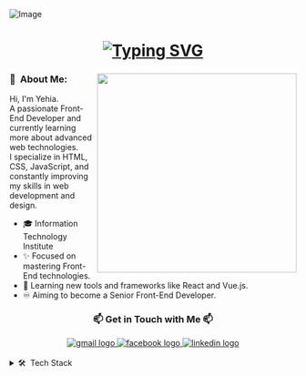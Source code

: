 ![Image](https://github.com/user-attachments/assets/ed223119-b138-4397-a0fb-9e26bab71bf9)

<div align="center">
    <h1>
        <a href="https://git.io/typing-svg">
            <img src="https://readme-typing-svg.herokuapp.com?font=Fira+Code&weight=700&size=30&pause=1000&center=true&vCenter=true&width=1000&lines=Hi+There+%F0%9F%91%8B+!;I+am+Yehia+%F0%9F%98%84;I+am+a+Front+End+Developer+%F0%9F%92%BB" alt="Typing SVG" />
        </a>
    </h1>
</div>

<h3> 🤵 &nbsp;About Me: <img src="https://raw.githubusercontent.com/sanjay-kv/sanjay-kv/main/Assets/illustration.png" min-width="300px" max-width="300px" width="350px" align="right"></h3>
<div>
    <p>
        Hi, I'm Yehia. <br>
        A passionate Front-End Developer and <br>currently learning more about advanced web technologies.<br>
        I specialize in HTML, CSS, JavaScript, and constantly improving my skills in web development and design.
    </p>
    <ul>
        <li>🎓 Information Technology Institute</li>
        <li>✨ Focused on mastering Front-End technologies.</li>
        <li>🌱 Learning new tools and frameworks like React and Vue.js.</li>
        <li>♾️ Aiming to become a Senior Front-End Developer.</li>
    </ul>
</div>

<div align="center">
    <h3> 📫 Get in Touch with Me 📫 </h3>
</div>

<div align="center">
    <a href="mailto:yahiamohammedyup@gmail.com">
        <img src="https://img.shields.io/badge/Gmail-D14836?style=for-the-badge&logo=gmail&logoColor=white" alt="gmail logo" />
    </a>
    <a href="[https://www.facebook.com/yehia](https://www.facebook.com/Yahia.M.Hussain?locale=ar_AR)">
        <img src="https://img.shields.io/badge/Facebook-1877F2?style=for-the-badge&logo=facebook&logoColor=white" alt="facebook logo" />
    </a>
    <a href="[https://www.linkedin.com/in/yehia](https://www.linkedin.com/in/yehia-mohammed-1518a1222/)">
        <img src="https://img.shields.io/badge/LinkedIn-0077B5?style=for-the-badge&logo=linkedin&logoColor=white" alt="linkedin logo" />
    </a>
</div>

<br>
<details>
    <summary>🛠 &nbsp;Tech Stack</summary>
    <br>
 <!-- HTML -->
<img src="https://cdn.jsdelivr.net/gh/devicons/devicon/icons/html5/html5-original.svg" height="40" alt="html logo" />
<!-- CSS -->
<img src="https://cdn.jsdelivr.net/gh/devicons/devicon/icons/css3/css3-original.svg" height="40" alt="css logo" />
<!-- JavaScript -->
<img src="https://cdn.jsdelivr.net/gh/devicons/devicon/icons/javascript/javascript-original.svg" height="40" alt="javascript logo" />
<!-- Bootstrap -->
<img src="https://cdn.jsdelivr.net/gh/devicons/devicon/icons/bootstrap/bootstrap-original.svg" height="40" alt="bootstrap logo" />
<!-- Python -->
<img src="https://cdn.jsdelivr.net/gh/devicons/devicon/icons/python/python-original.svg" height="40" alt="python logo" />
<!-- C++ -->
<img src="https://cdn.jsdelivr.net/gh/devicons/devicon/icons/cplusplus/cplusplus-original.svg" height="40" alt="cplusplus logo" />
<!--  git/github -->
<img src="https://cdn.jsdelivr.net/gh/devicons/devicon/icons/github/github-original.svg" height="40" alt="github logo" />
<!--  terminal -->
<img src="https://cdn.jsdelivr.net/gh/devicons/devicon/icons/bash/bash-original.svg" height="40" alt="bash logo" />
<!-- Stack Overflow -->
<img src="https://cdn.jsdelivr.net/gh/devicons/devicon/icons/stackoverflow/stackoverflow-original.svg" height="40" alt="stackoverflow logo" />

<!-- Node.js -->
<img src="https://cdn.jsdelivr.net/gh/devicons/devicon/icons/nodejs/nodejs-original.svg" height="40" alt="nodejs logo" />
<!-- Express.js -->
<img src="https://cdn.jsdelivr.net/gh/devicons/devicon/icons/express/express-original.svg" height="40" alt="express logo" />
<!-- Django -->
<img src="https://cdn.jsdelivr.net/gh/devicons/devicon/icons/django/django-plain.svg" height="40" alt="django logo" />
<!-- Flask -->
<img src="https://cdn.jsdelivr.net/gh/devicons/devicon/icons/flask/flask-original.svg" height="40" alt="flask logo" />
<!-- FastAPI -->
<img src="https://cdn.jsdelivr.net/gh/devicons/devicon/icons/fastapi/fastapi-original.svg" height="40" alt="fastapi logo" />
<!-- Spring Boot -->
<img src="https://cdn.jsdelivr.net/gh/devicons/devicon/icons/spring/spring-original.svg" height="40" alt="spring logo" />
<!-- .NET Core -->
<img src="https://cdn.jsdelivr.net/gh/devicons/devicon/icons/dotnetcore/dotnetcore-original.svg" height="40" alt=".NET Core logo" />
<!-- Ruby on Rails -->
<img src="https://cdn.jsdelivr.net/gh/devicons/devicon/icons/rails/rails-plain.svg" height="40" alt="rails logo" />
<!-- Go -->
<img src="https://cdn.jsdelivr.net/gh/devicons/devicon/icons/go/go-original.svg" height="40" alt="go logo" />
<!-- MySQL -->
<img src="https://cdn.jsdelivr.net/gh/devicons/devicon/icons/mysql/mysql-original.svg" height="40" alt="mysql logo" />
<!-- PostgreSQL -->
<img src="https://cdn.jsdelivr.net/gh/devicons/devicon/icons/postgresql/postgresql-original.svg" height="40" alt="postgresql logo" />
<!-- MongoDB -->
<img src="https://cdn.jsdelivr.net/gh/devicons/devicon/icons/mongodb/mongodb-original.svg" height="40" alt="mongodb logo" />
<!-- Redis -->
<img src="https://cdn.jsdelivr.net/gh/devicons/devicon/icons/redis/redis-original.svg" height="40" alt="redis logo" />
<!-- Docker -->
<img src="https://cdn.jsdelivr.net/gh/devicons/devicon/icons/docker/docker-original.svg" height="40" alt="docker logo" />
<!-- Kubernetes -->
<img src="https://cdn.jsdelivr.net/gh/devicons/devicon/icons/kubernetes/kubernetes-plain.svg" height="40" alt="kubernetes logo" />
<!-- GraphQL -->
<img src="https://cdn.jsdelivr.net/gh/devicons/devicon/icons/graphql/graphql-plain.svg" height="40" alt="graphql logo" />
</details>

